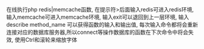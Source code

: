 在线执行php redis|memcache函数,
在提示符>后面输入redis可进入redis环境,输入memcache可进入memcache环境,
输入exit可以退回到上一层环境,
输入describe method_name 可以获得函数的输入和输出值,
每次输入命令都将会重新连接对应的数据库服务器,所以connect等操作数据库的函数在下次命令中将会失效,
使用Ctrl和滚轮来缩放字体